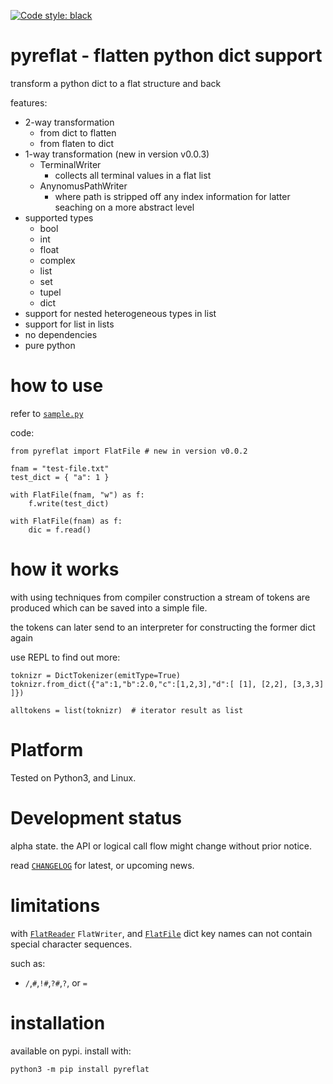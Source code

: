 
[![Code style: black](https://img.shields.io/badge/code%20style-black-000000.svg)](https://github.com/psf/black)


# pyreflat - flatten python dict support

transform a python dict to a flat structure and back

features:

- 2-way transformation
  - from dict to flatten
  - from flaten to dict
- 1-way transformation (new in version v0.0.3)
  - TerminalWriter
    - collects all terminal values in a flat list
  - AnynomusPathWriter
    - where path is stripped off any index information for latter seaching on a more abstract level
- supported types
  - bool
  - int
  - float
  - complex
  - list
  - set
  - tupel
  - dict 
- support for nested heterogeneous types in list 
- support for list in lists
- no dependencies
- pure python


# how to use

refer to [`sample.py`](https://github.com/kr-g/pyreflat/blob/main/sample.py)

code: 

    from pyreflat import FlatFile # new in version v0.0.2

    fnam = "test-file.txt"
    test_dict = { "a": 1 }

    with FlatFile(fnam, "w") as f:
        f.write(test_dict)

    with FlatFile(fnam) as f:
        dic = f.read()


# how it works

with using techniques from compiler construction a stream of tokens are produced
which can be saved into a simple file.

the tokens can later send to an interpreter for constructing the former dict again

use REPL to find out more:

    toknizr = DictTokenizer(emitType=True)
    toknizr.from_dict({"a":1,"b":2.0,"c":[1,2,3],"d":[ [1], [2,2], [3,3,3] ]})

    alltokens = list(toknizr)  # iterator result as list


# Platform

Tested on Python3, and Linux.


# Development status

alpha state.
the API or logical call flow might change without prior notice.

read [`CHANGELOG`](https://github.com/kr-g/pyreflat/blob/master/CHANGELOG.MD)
for latest, or upcoming news.


# limitations

with [`FlatReader`](https://github.com/kr-g/pyreflat/blob/main/pyreflat/flatter.py) 
`FlatWriter`, and [`FlatFile`](https://github.com/kr-g/pyreflat/blob/main/pyreflat/util.py)
dict key names can not contain special character sequences. 

such as:
- `/`,`#`,`!#`,`?#`,`?`, or `=`


# installation
    
available on pypi. install with:

    python3 -m pip install pyreflat
    
